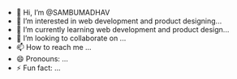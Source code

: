 - 👋 Hi, I’m @SAMBUMADHAV
- 👀 I’m interested in web development and product designing...
- 🌱 I’m currently learning web development and product design...
- 💞️ I’m looking to collaborate on ...
- 📫 How to reach me ...
- 😄 Pronouns: ...
- ⚡ Fun fact: ...

<!---
SAMBUMADHAV/SAMBUMADHAV is a ✨ special ✨ repository because its `README.md` (this file) appears on your GitHub profile.
You can click the Preview link to take a look at your changes.
--->
